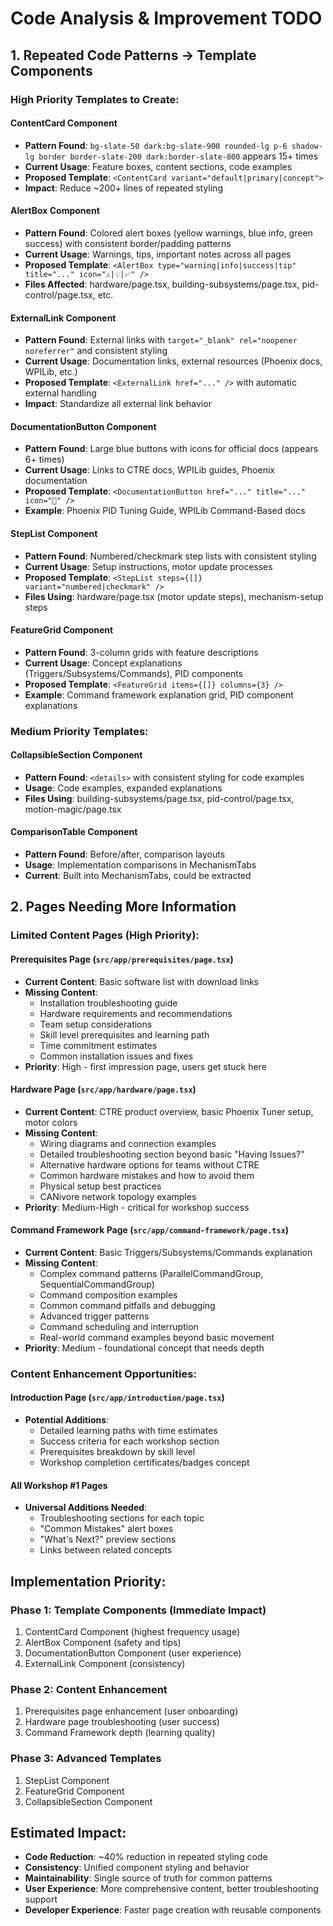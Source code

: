 # Code Analysis & Improvement TODO

## 1. Repeated Code Patterns → Template Components

### High Priority Templates to Create:

#### ContentCard Component

- **Pattern Found**: `bg-slate-50 dark:bg-slate-900 rounded-lg p-6 shadow-lg border border-slate-200 dark:border-slate-800` appears 15+ times
- **Current Usage**: Feature boxes, content sections, code examples
- **Proposed Template**: `<ContentCard variant="default|primary|concept">`
- **Impact**: Reduce ~200+ lines of repeated styling

#### AlertBox Component

- **Pattern Found**: Colored alert boxes (yellow warnings, blue info, green success) with consistent border/padding patterns
- **Current Usage**: Warnings, tips, important notes across all pages
- **Proposed Template**: `<AlertBox type="warning|info|success|tip" title="..." icon="⚠️|💡|✅" />`
- **Files Affected**: hardware/page.tsx, building-subsystems/page.tsx, pid-control/page.tsx, etc.

#### ExternalLink Component

- **Pattern Found**: External links with `target="_blank" rel="noopener noreferrer"` and consistent styling
- **Current Usage**: Documentation links, external resources (Phoenix docs, WPILib, etc.)
- **Proposed Template**: `<ExternalLink href="..." />` with automatic external handling
- **Impact**: Standardize all external link behavior

#### DocumentationButton Component

- **Pattern Found**: Large blue buttons with icons for official docs (appears 6+ times)
- **Current Usage**: Links to CTRE docs, WPILib guides, Phoenix documentation
- **Proposed Template**: `<DocumentationButton href="..." title="..." icon="📖" />`
- **Example**: Phoenix PID Tuning Guide, WPILib Command-Based docs

#### StepList Component

- **Pattern Found**: Numbered/checkmark step lists with consistent styling
- **Current Usage**: Setup instructions, motor update processes
- **Proposed Template**: `<StepList steps={[]} variant="numbered|checkmark" />`
- **Files Using**: hardware/page.tsx (motor update steps), mechanism-setup steps

#### FeatureGrid Component

- **Pattern Found**: 3-column grids with feature descriptions
- **Current Usage**: Concept explanations (Triggers/Subsystems/Commands), PID components
- **Proposed Template**: `<FeatureGrid items={[]} columns={3} />`
- **Example**: Command framework explanation grid, PID component explanations

### Medium Priority Templates:

#### CollapsibleSection Component

- **Pattern Found**: `<details>` with consistent styling for code examples
- **Usage**: Code examples, expanded explanations
- **Files Using**: building-subsystems/page.tsx, pid-control/page.tsx, motion-magic/page.tsx

#### ComparisonTable Component

- **Pattern Found**: Before/after, comparison layouts
- **Usage**: Implementation comparisons in MechanismTabs
- **Current**: Built into MechanismTabs, could be extracted

## 2. Pages Needing More Information

### Limited Content Pages (High Priority):

#### Prerequisites Page (`src/app/prerequisites/page.tsx`)

- **Current Content**: Basic software list with download links
- **Missing Content**:
  - Installation troubleshooting guide
  - Hardware requirements and recommendations
  - Team setup considerations
  - Skill level prerequisites and learning path
  - Time commitment estimates
  - Common installation issues and fixes
- **Priority**: High - first impression page, users get stuck here

#### Hardware Page (`src/app/hardware/page.tsx`)

- **Current Content**: CTRE product overview, basic Phoenix Tuner setup, motor colors
- **Missing Content**:
  - Wiring diagrams and connection examples
  - Detailed troubleshooting section beyond basic "Having Issues?"
  - Alternative hardware options for teams without CTRE
  - Common hardware mistakes and how to avoid them
  - Physical setup best practices
  - CANivore network topology examples
- **Priority**: Medium-High - critical for workshop success

#### Command Framework Page (`src/app/command-framework/page.tsx`)

- **Current Content**: Basic Triggers/Subsystems/Commands explanation
- **Missing Content**:
  - Complex command patterns (ParallelCommandGroup, SequentialCommandGroup)
  - Command composition examples
  - Common command pitfalls and debugging
  - Advanced trigger patterns
  - Command scheduling and interruption
  - Real-world command examples beyond basic movement
- **Priority**: Medium - foundational concept that needs depth

### Content Enhancement Opportunities:

#### Introduction Page (`src/app/introduction/page.tsx`)

- **Potential Additions**:
  - Detailed learning paths with time estimates
  - Success criteria for each workshop section
  - Prerequisites breakdown by skill level
  - Workshop completion certificates/badges concept

#### All Workshop #1 Pages

- **Universal Additions Needed**:
  - Troubleshooting sections for each topic
  - "Common Mistakes" alert boxes
  - "What's Next?" preview sections
  - Links between related concepts

## Implementation Priority:

### Phase 1: Template Components (Immediate Impact)

1. ContentCard Component (highest frequency usage)
2. AlertBox Component (safety and tips)
3. DocumentationButton Component (user experience)
4. ExternalLink Component (consistency)

### Phase 2: Content Enhancement

1. Prerequisites page enhancement (user onboarding)
2. Hardware page troubleshooting (user success)
3. Command Framework depth (learning quality)

### Phase 3: Advanced Templates

1. StepList Component
2. FeatureGrid Component
3. CollapsibleSection Component

## Estimated Impact:

- **Code Reduction**: ~40% reduction in repeated styling code
- **Consistency**: Unified component styling and behavior
- **Maintainability**: Single source of truth for common patterns
- **User Experience**: More comprehensive content, better troubleshooting support
- **Developer Experience**: Faster page creation with reusable components
